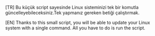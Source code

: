[TR]
Bu küçük script sayesinde Linux sisteminizi tek bir komutla güncelleyebileceksiniz.Tek yapmanız gereken betiği çalıştırmak.

[EN]
Thanks to this small script, you will be able to update your Linux system with a single command.
All you have to do is run the script.
